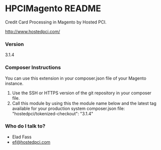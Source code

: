 # HPCIMagento README
Credit Card Processing in Magento by Hosted PCI.

http://www.hostedpci.com/

### Version ###
3.1.4

### Composer Instructions ###
You can use this extension in your composer.json file of your Magento instance.

1) Use the SSH or HTTPS version of the git repository in your composer file.
2) Call this module by using this the module name below and the latest tag available for your production system composer.json file:
    "hostedpci/tokenized-checkout": "3.1.4"

### Who do I talk to? ###

* Elad Fass
* ef@hostedpci.com
